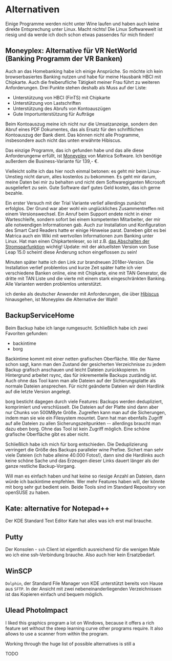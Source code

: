 # Alternativen

Einige Programme werden nicht unter Wine laufen und haben auch keine direkte Entsprechung unter Linux. Macht nichts! Die Linux Softwarewelt ist riesig und da werde ich doch schon etwas passendes für mich finden!

## Moneyplex: Alternative für VR NetWorld (Banking Programm der VR Banken)

Auch an das Homebanking habe ich einige Ansprüche. So möchte ich kein browserbasiertes Banking nutzen und habe für meine Hausbank HBCI mit Chipkarte. Auch die freiberufliche Tätigkeit meiner Frau führt zu weiteren Anforderungen. Drei Punkte stehen deshalb als Muss auf der Liste:

* Unterstützung von HBCI (FinTS) mit Chipkarte
* Unterstützung von Lastschriften
* Unterstützung des Abrufs von Kontoauszügen
* Gute Importunterstützung für Aufträge

Beim Kontoauszug meine ich nicht nur die Umsatzanzeige, sondern den Abruf eines PDF Dokumentes, das als Ersatz für den schriftlichen Kontoauszug der Bank dient. Das können nicht alle Programme, insbesondere auch nicht das unten erwähnte Hibiscus.

Das einzige Programm, das ich gefunden habe und das alle diese Anforderungenw erfüllt, ist [Moneyplex](http://www.matrica.de/produkte/produktmpx.html) von Matrica Software. Ich benötige außerdem die Business-Variante für 139,- €.

Vielleicht sollte ich das hier noch einmal betonen: es geht mir beim Linux-Umstieg nicht darum, alles kostenlos zu bekommen. Es geht mir darum, meine Daten bei mir zu behalten und nicht dem Softwaregiganten Microsoft ausgeliefert zu sein. Gute Software darf gutes Geld kosten, das ich gerne bezahle.

Ein erster Versuch mit der Trial Variante verlief allerdings zunächst erfolglos. Der Grund war aber wohl ein unglückliches Zusammentreffen mit einem Versionswechsel. Ein Anruf beim Support endete nicht in einer Warteschleife, sondern sofort bei einem kompetenten Mitarbeiter, der mir alle notwendigen Informationen gab. Auch zur Installation und Konfiguration des Smart Card Readers hatte er einige Hinweise parat. Daneben gibt es bei Matrica auch ein Wiki mit wertvollen Informationen zum Banking unter Linux. Hat man einen Chipkartenleser, so ist z.B. [das Abschalten der Stromsparfunktion](http://wiki.matrica.com/index.php/Cyberjack#Stromsparfunktion_bei_pcsc-Dienst_deaktivieren) wichtig! Update: mit der aktuellsten Version von Suse Leap 15.0 scheint diese Änderung schon eingeflossen zu sein!

Minuten später hatte ich den Link zur brandneuen 2018er-Version. Die Installation verlief problemlos und kurze Zeit später hatte ich vier verschiedene Banken online, eine mit Chipkarte, eine mit TAN Generator, die dritte mit TAN Liste und die vierte mit einem stark eingeschränkten Banking. Alle Varianten werden problemlos unterstützt.

ich denke als deutscher Anwender mit Anforderungen, die über [Hibiscus](https://www.willuhn.de/products/hibiscus/) hinausgehen, ist Moneyplex die Alternative der Wahl!

## BackupServiceHome

Beim Backup habe ich lange rumgesucht. Schließlich habe ich zwei Favoriten gefunden:

* backintime
* borg

Backintime kommt mit einer netten grafischen Oberfläche. Wie der Name schon sagt, kann man den Zustand der gesicherten Verzeichnisse zu jedem Backup grafisch anschauen und leicht Dateien zurückkopieren. Im Hintergrund arbeitet rsync, das für inkrementelle Backups zuständig ist. Auch ohne das Tool kann man alle Dateien auf der Sicherungsplatte als normale Dateien ansprechen. Für nicht geänderte Dateien wir dein Hardlink auf die letzte Version angelegt.

borg besticht dagegen durch viele Features: Backups werden dedupliziert, komprimiert und verschlüsselt. Die Dateien auf der Platte sind dann aber nur Chunks von 500MByte Größe. Zugreifen kann man auf die Sicherungen, indem man sie wie ein Filesystem mountet. Dann hat man ebenfalls Zugriff auf alle Dateien zu allen Sicherungszeitpunkten -- allerdings braucht man dazu eben borg. Ohne das Tool ist kein Zugriff möglich. Eine schöne grafische Oberfläche gibt es aber nicht.

Schließlich habe ich mich für borg entschieden. Die Deduplizierung verringert die Größe des Backups paralleler wine Prefixe. Sichert man sehr viele Dateien (ich habe alleine 40.000 Fotos!), dann sind die Hardlinks auch keine schöne Sache und das Erzeugen dieser Links dauert länger als der ganze restliche Backup-Vorgang.

Will man es einfach haben und hat keine so riesige Anzahl an Dateien, dann würde ich backintime empfehlen. Wer mehr Features haben will, der könnte mit borg sehr gut bedient sein. Beide Tools sind im Standard Repository von openSUSE zu haben.

## Kate: alternative for Notepad++

Der KDE Standard Text Editor Kate hat alles was ich erst mal brauche.

## Putty

Der Konsolen - `ssh` Client ist eigentlich ausreichend für die wenigen Male wo ich eine ssh-Verbindung brauche. Also auch hier kein Ersatzbedarf.

## WinSCP

`Dolphin`, der Standard File Manager von KDE unterstützt bereits von Hause aus `SFTP`. In der Ansicht mit zwei nebeneinanderliegenden Verzeichnissen ist das Kopieren einfach und bequem möglich. 

## Ulead PhotoImpact

I liked this graphics program a lot on Windows, because it offers a rich feature set without the steep learning curve other programs require. It also allows to use a scanner from within the program.

Working through the huge list of possible alternatives is still a 

TODO
